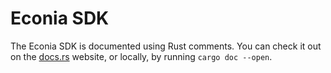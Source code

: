# Econia SDK

The Econia SDK is documented using Rust comments.
You can check it out on the [docs.rs](https://docs.rs/) website, or locally, by running `cargo doc --open`.

